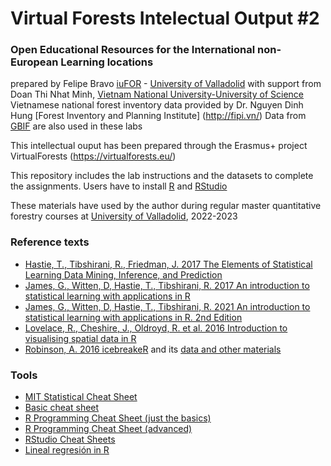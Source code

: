 # Virtual Forests Intelectual Output #2
### Open Educational Resources for the International non-European Learning locations
prepared by Felipe Bravo [iuFOR](https://iufor.uva.es/) - [University of Valladolid](https://universityofvalladolid.uva.es/)
with support from Doan Thi Nhat Minh, [Vietnam National University-University of Science](http://english.hus.vnu.edu.vn/)
Vietnamese national forest inventory data provided by Dr. Nguyen Dinh Hung  [Forest Inventory and Planning Institute] (http://fipi.vn/) Data from [GBIF](https://www.gbif.org/) are also used in these labs

This intellectual ouput has been prepared through the Erasmus+ project VirtualForests (https://virtualforests.eu/) 

This repository includes the lab instructions and the datasets to complete the assignments. Users have to install [R](https://cran.r-project.org/) and [RStudio](https://cran.r-project.org/)

These materials have used by the author during regular master quantitative forestry courses at [University of Valladolid](http://www.uva.es), 2022-2023


### Reference texts

- [Hastie, T., Tibshirani, R., Friedman, J. 2017 The Elements of Statistical Learning Data Mining, Inference, and Prediction](https://web.stanford.edu/~hastie/ElemStatLearn/)
- [James, G., Witten, D, Hastie, T., Tibshirani, R. 2017 An introduction to statistical learning with applications in R](http://www-bcf.usc.edu/~gareth/ISL/)
- [James, G., Witten, D, Hastie, T., Tibshirani, R. 2021 An introduction to statistical learning with applications in R. 2nd Edition](https://www.statlearning.com/)
- [Lovelace, R., Cheshire, J., Oldroyd, R. et al. 2016 Introduction to visualising spatial data in R](https://cran.r-project.org/doc/contrib/intro-spatial-rl.pdf)
- [Robinson, A. 2016 icebreakeR](https://cran.r-project.org/doc/contrib/Robinson-icebreaker.pdf) and its [data and other materials](https://researchers.ms.unimelb.edu.au/~apro@unimelb/r-users.html)

### Tools

- [MIT Statistical Cheat Sheet](http://web.mit.edu/~csvoss/Public/usabo/stats_handout.pdf)
- [Basic cheat sheet](http://github.com/rstudio/cheatsheets/raw/master/base-r.pdf)
- [R Programming Cheat Sheet (just the basics)](http://datasciencefree.com/basicR.pdf)
- [R Programming Cheat Sheet (advanced)](http://datasciencefree.com/advancedR.pdf)
- [RStudio Cheat Sheets](https://rstudio.com/resources/cheatsheets/)
- [Lineal regresión in R](https://www.usabart.nl/eval/cs-regression.pdf)

